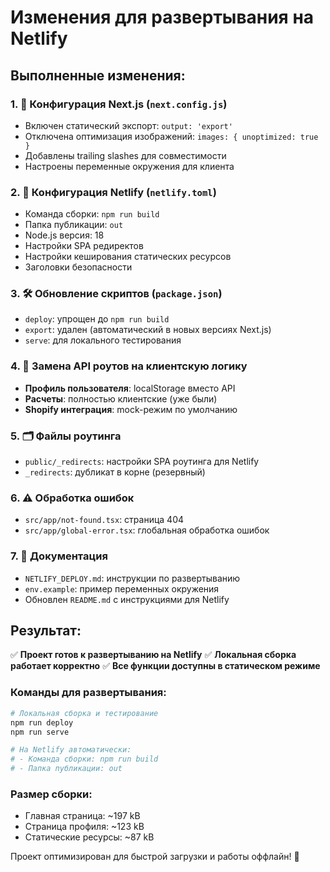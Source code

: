 # Изменения для развертывания на Netlify

## Выполненные изменения:

### 1. 📝 Конфигурация Next.js (`next.config.js`)
- Включен статический экспорт: `output: 'export'`
- Отключена оптимизация изображений: `images: { unoptimized: true }`
- Добавлены trailing slashes для совместимости
- Настроены переменные окружения для клиента

### 2. 🔧 Конфигурация Netlify (`netlify.toml`)
- Команда сборки: `npm run build`
- Папка публикации: `out`
- Node.js версия: 18
- Настройки SPA редиректов
- Настройки кеширования статических ресурсов
- Заголовки безопасности

### 3. 🛠️ Обновление скриптов (`package.json`)
- `deploy`: упрощен до `npm run build`
- `export`: удален (автоматический в новых версиях Next.js)
- `serve`: для локального тестирования

### 4. 🔄 Замена API роутов на клиентскую логику
- **Профиль пользователя**: localStorage вместо API
- **Расчеты**: полностью клиентские (уже были)
- **Shopify интеграция**: mock-режим по умолчанию

### 5. 🗂️ Файлы роутинга
- `public/_redirects`: настройки SPA роутинга для Netlify
- `_redirects`: дубликат в корне (резервный)

### 6. ⚠️ Обработка ошибок
- `src/app/not-found.tsx`: страница 404
- `src/app/global-error.tsx`: глобальная обработка ошибок

### 7. 📖 Документация
- `NETLIFY_DEPLOY.md`: инструкции по развертыванию
- `env.example`: пример переменных окружения
- Обновлен `README.md` с инструкциями для Netlify

## Результат:

✅ **Проект готов к развертыванию на Netlify**
✅ **Локальная сборка работает корректно**
✅ **Все функции доступны в статическом режиме**

### Команды для развертывания:

```bash
# Локальная сборка и тестирование
npm run deploy
npm run serve

# На Netlify автоматически:
# - Команда сборки: npm run build
# - Папка публикации: out
```

### Размер сборки:
- Главная страница: ~197 kB
- Страница профиля: ~123 kB
- Статические ресурсы: ~87 kB

Проект оптимизирован для быстрой загрузки и работы оффлайн! 🚀

